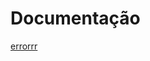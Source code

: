 # Documentação

<a href="https://pkg.go.dev/github.com/thegourl/errorrr" target="_blank">errorrr</a>
